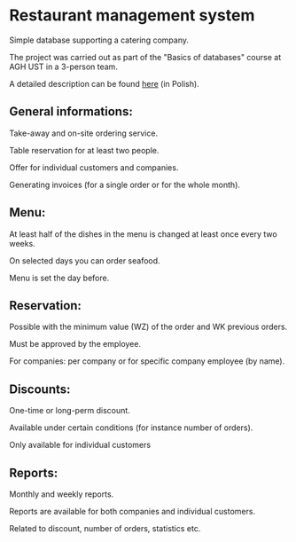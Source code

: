 <h1> Restaurant management system </h1>
<p> Simple database supporting a catering company.</p>
<p> The project was carried out as part of the "Basics of databases" course at AGH UST in a 3-person team. </p>
<p> A detailed description can be found <a href = ""> here</a> (in Polish).</p>

<h2>General informations:</h2>
<p>  Take-away and on-site ordering service. </p>
<p>  Table reservation for at least two people. </p>
<p>  Offer for individual customers and companies. </p>
<p>  Generating invoices (for a single order or for the whole month). </p>

<h2> Menu:</h2>
<p>  At least half of the dishes in the menu is changed at least once every two weeks. </p>
<p>  On selected days you can order seafood. </p>
<p>  Menu is set the day before. </p>

<h2>Reservation:</h2>
<p>  Possible with the minimum value (WZ) of the order and WK previous orders.</p>
<p>  Must be approved by the employee.</p>
<p>  For companies: per company or for specific company employee (by name).</p>

<h2>Discounts:</h2>
<p> One-time or long-perm discount.</p>
<p>  Available under certain conditions (for instance number of orders).</p>
<p>  Only available for individual customers</p>

<h2>Reports:</h2>
<p>  Monthly and weekly reports.</p>
<p>  Reports are available for both companies and individual customers.</p>
<p>  Related to discount, number of orders, statistics etc.</p>
<br>
